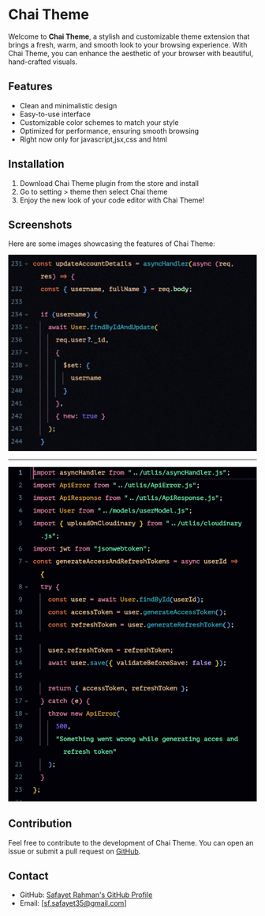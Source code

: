 # Chai Theme

Welcome to **Chai Theme**, a stylish and customizable theme extension that brings a fresh, warm, and smooth look to your browsing experience. With Chai Theme, you can enhance the aesthetic of your browser with beautiful, hand-crafted visuals.

## Features

-   Clean and minimalistic design
-   Easy-to-use interface
-   Customizable color schemes to match your style
-   Optimized for performance, ensuring smooth browsing
-   Right now only for javascript,jsx,css and html

## Installation

1. Download Chai Theme plugin from the store and install
2. Go to setting > theme then select Chai theme
3. Enjoy the new look of your code editor with Chai Theme!

## Screenshots

Here are some images showcasing the features of Chai Theme:

![screenshot](https://raw.githubusercontent.com/safayet35/chai-theme/refs/heads/main/img1.jpg)

---

![screenshot](https://raw.githubusercontent.com/safayet35/chai-theme/refs/heads/main/img2.jpg)

## Contribution

Feel free to contribute to the development of Chai Theme. You can open an issue
or submit a pull request on [GitHub](https://github.com/safayet35/chai-theme).

## Contact

-   GitHub: [Safayet Rahman's GitHub Profile](https://github.com/safayet35)
-   Email: [sf.safayet35@gmail.com]
